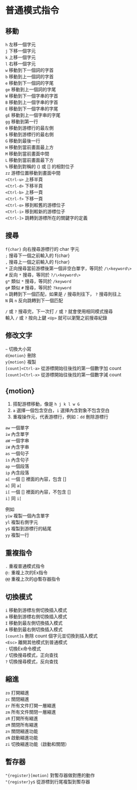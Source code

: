 # 普通模式指令

## 移動

`h` 左移一個字元  
`j` 下移一個字元  
`k` 上移一個字元  
`l` 右移一個字元  
`w` 移動到下一個詞的字首  
`b` 移動到上一個詞的字首  
`e` 移動到下一個詞的字尾  
`ge` 移動到上一個詞的字尾  
`W` 移動到下一個字串的字首  
`B` 移動到上一個字串的字首  
`E` 移動到下一個字串的字尾  
`gE` 移動到上一個字串的字尾  
`gg` 移動到第一行  
`0` 移動到游標行的最左側  
`$` 移動到游標行的最右側  
`G` 移動到最後一行  
`H` 移動到當前畫面最上方  
`M` 移動到當前畫面中間  
`L` 移動到當前畫面最下方  
`%` 移動到對稱的 \(\) 或 \[\] 的相對位子  
`zz` 游標位置移動到畫面中間  
`<Ctrl-u>` 上移半頁  
`<Ctrl-d>` 下移半頁  
`<Ctrl-b>` 上移一頁  
`<Ctrl-f>` 下移一頁  
`<Ctrl-o>` 移到較舊的游標位子  
`<Ctrl-i>` 移到較新的游標位子  
`<Ctrl-]>` 跳轉到游標所在的關鍵字的定義

## 搜尋

`f{char}` 向右搜尋游標行的 char 字元  
`;` 搜尋下一個之前輸入的 f{char}  
`,` 搜尋上一個之前輸入的 f{char}  
`*` 正向搜尋當前游標後第一個非空白單字，等同於 `/\<keyword\>`  
`#` 反向 `*` 搜尋，等同於 `?/\<keyword\>`   
`g*` 類似 `*` 搜尋，等同於 `/keyword`  
`g#` 類似 `#` 搜尋，等同於 `?keyword`  
`n` 跳轉到下一個匹配，如果是 `/` 搜尋則往下， `?` 搜尋則往上  
`N` 與 `n` 反向跳轉到下一個匹配

`/` 或 `?` 搜尋完，下一次打 `/` 或 `?` 就會使用相同模式搜尋  
輸入 `/` 或 `?` 按向上鍵 `<Up>` 就可以瀏覽之前搜尋紀錄

## 修改文字

`~` 切換大小寫  
`d{motion}` 刪除  
`y{motion}` 複製  
`[count]<Ctrl-a>` 從游標開始往後找的第一個數字加 count  
`[count]<Ctrl-x>` 從游標開始往後找的第一個數字減 count

## {motion}

1. 搭配游標移動，像是 `h j k l w G`
2. `a` 選擇一個包含空白，`i` 選擇內含對象不包含空白
3. 重複操作元，代表游標行，例如：`dd` 刪除游標行

`aw` 一個單字  
`iw` 內含單字  
`aW` 一個字串  
`iW` 內含字串  
`as` 一個句子  
`is` 內含句子  
`ap` 一個段落  
`ip` 內含段落  
`a[`  一個 \[\] 裡面的內容，包含 \[\]  
`a]` 同 `a[`  
`i[` 一個 \[\] 裡面的內容，不包含 \[\]  
`i]` 同 `i[`

例如  
`yiw` 複製一個內含單字  
`yl` 複製右側字元  
`y$` 複製到游標行的結尾  
`yy` 複製一行  


## 重複指令

`.` 重複普通模式指令  
`@:` 重複上次的Ex指令  
`@@` 重複上次的@暫存器指令

## 切換模式

`i` 移動到游標左側切換插入模式  
`a` 移動到游標右側切換插入模式  
`I` 移動到最左側切換插入模式  
`A` 移動到最右側切換插入模式  
`[count]s` 刪除 count 個字元並切換到插入模式  
`<Esc>` 離開其他模式到普通模式  
`:` 切換Ex命令模式  
`/` 切換搜尋模式，正向查找  
`?` 切換搜尋模式，反向查找

## 縮進

`zo` 打開縮進  
`zc` 關閉縮進  
`zr` 所有文件打開一層縮進  
`zm` 所有文件關閉一層縮進  
`zR` 打開所有縮進  
`zM` 關閉所有縮進  
`zn` 關閉縮進功能  
`zN` 啟動縮進功能  
`zi` 切換縮進功能（啟動和關閉）

## 暫存器

`"{register}[motion]` 對暫存器做對應的動作  
`"{register}y$` 從游標到行尾複製到暫存器

